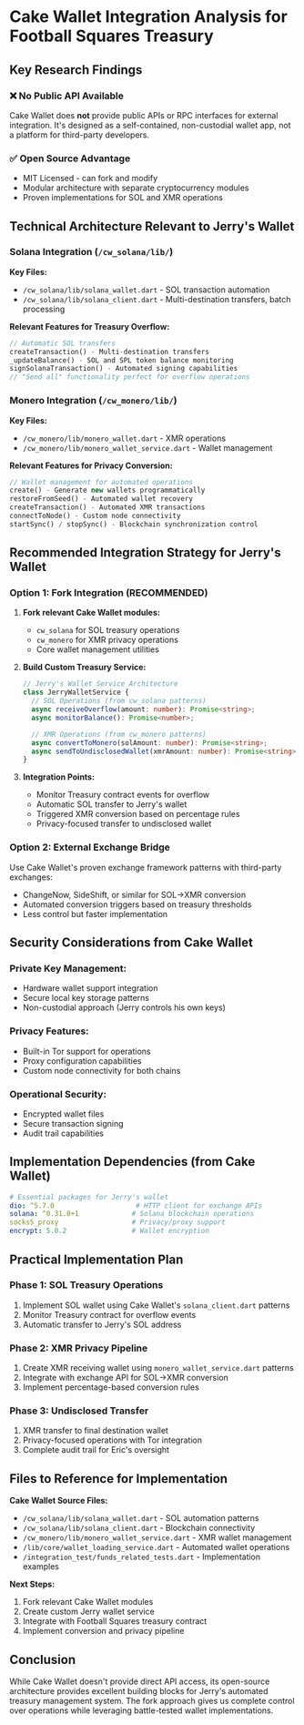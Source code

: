 # Cake Wallet Integration Analysis for Football Squares Treasury

## Key Research Findings

### **❌ No Public API Available**

Cake Wallet does **not** provide public APIs or RPC interfaces for external integration. It's designed as a self-contained, non-custodial wallet app, not a platform for third-party developers.

### **✅ Open Source Advantage**

- MIT Licensed - can fork and modify
- Modular architecture with separate cryptocurrency modules
- Proven implementations for SOL and XMR operations

## Technical Architecture Relevant to Jerry's Wallet

### **Solana Integration (`/cw_solana/lib/`)**

**Key Files:**

- `/cw_solana/lib/solana_wallet.dart` - SOL transaction automation
- `/cw_solana/lib/solana_client.dart` - Multi-destination transfers, batch processing

**Relevant Features for Treasury Overflow:**

```dart
// Automatic SOL transfers
createTransaction() - Multi-destination transfers
_updateBalance() - SOL and SPL token balance monitoring
signSolanaTransaction() - Automated signing capabilities
// "Send all" functionality perfect for overflow operations
```

### **Monero Integration (`/cw_monero/lib/`)**

**Key Files:**

- `/cw_monero/lib/monero_wallet.dart` - XMR operations
- `/cw_monero/lib/monero_wallet_service.dart` - Wallet management

**Relevant Features for Privacy Conversion:**

```dart
// Wallet management for automated operations
create() - Generate new wallets programmatically
restoreFromSeed() - Automated wallet recovery
createTransaction() - Automated XMR transactions
connectToNode() - Custom node connectivity
startSync() / stopSync() - Blockchain synchronization control
```

## Recommended Integration Strategy for Jerry's Wallet

### **Option 1: Fork Integration (RECOMMENDED)**

1. **Fork relevant Cake Wallet modules:**
   - `cw_solana` for SOL treasury operations
   - `cw_monero` for XMR privacy operations
   - Core wallet management utilities

2. **Build Custom Treasury Service:**

   ```typescript
   // Jerry's Wallet Service Architecture
   class JerryWalletService {
     // SOL Operations (from cw_solana patterns)
     async receiveOverflow(amount: number): Promise<string>;
     async monitorBalance(): Promise<number>;

     // XMR Operations (from cw_monero patterns)
     async convertToMonero(solAmount: number): Promise<string>;
     async sendToUndisclosedWallet(xmrAmount: number): Promise<string>;
   }
   ```

3. **Integration Points:**
   - Monitor Treasury contract events for overflow
   - Automatic SOL transfer to Jerry's wallet
   - Triggered XMR conversion based on percentage rules
   - Privacy-focused transfer to undisclosed wallet

### **Option 2: External Exchange Bridge**

Use Cake Wallet's proven exchange framework patterns with third-party exchanges:

- ChangeNow, SideShift, or similar for SOL→XMR conversion
- Automated conversion triggers based on treasury thresholds
- Less control but faster implementation

## Security Considerations from Cake Wallet

### **Private Key Management:**

- Hardware wallet support integration
- Secure local key storage patterns
- Non-custodial approach (Jerry controls his own keys)

### **Privacy Features:**

- Built-in Tor support for operations
- Proxy configuration capabilities
- Custom node connectivity for both chains

### **Operational Security:**

- Encrypted wallet files
- Secure transaction signing
- Audit trail capabilities

## Implementation Dependencies (from Cake Wallet)

```yaml
# Essential packages for Jerry's wallet
dio: ^5.7.0                    # HTTP client for exchange APIs
solana: ^0.31.0+1             # Solana blockchain operations
socks5_proxy                  # Privacy/proxy support
encrypt: 5.0.2                # Wallet encryption
```

## Practical Implementation Plan

### **Phase 1: SOL Treasury Operations**

1. Implement SOL wallet using Cake Wallet's `solana_client.dart` patterns
2. Monitor Treasury contract for overflow events
3. Automatic transfer to Jerry's SOL address

### **Phase 2: XMR Privacy Pipeline**

1. Create XMR receiving wallet using `monero_wallet_service.dart` patterns
2. Integrate with exchange API for SOL→XMR conversion
3. Implement percentage-based conversion rules

### **Phase 3: Undisclosed Transfer**

1. XMR transfer to final destination wallet
2. Privacy-focused operations with Tor integration
3. Complete audit trail for Eric's oversight

## Files to Reference for Implementation

**Cake Wallet Source Files:**

- `/cw_solana/lib/solana_wallet.dart` - SOL automation patterns
- `/cw_solana/lib/solana_client.dart` - Blockchain connectivity
- `/cw_monero/lib/monero_wallet_service.dart` - XMR wallet management
- `/lib/core/wallet_loading_service.dart` - Automated wallet operations
- `/integration_test/funds_related_tests.dart` - Implementation examples

**Next Steps:**

1. Fork relevant Cake Wallet modules
2. Create custom Jerry wallet service
3. Integrate with Football Squares treasury contract
4. Implement conversion and privacy pipeline

## Conclusion

While Cake Wallet doesn't provide direct API access, its open-source architecture provides excellent building blocks for Jerry's automated treasury management system. The fork approach gives us complete control over operations while leveraging battle-tested wallet implementations.
